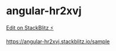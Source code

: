 # angular-hr2xvj

[Edit on StackBlitz ⚡️](https://stackblitz.com/edit/angular-hr2xvj)



https://angular-hr2xvj.stackblitz.io/sample
